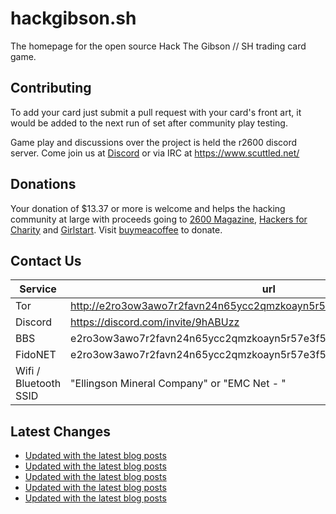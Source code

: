 # hackgibson.sh
The homepage for the open source Hack The Gibson // SH trading card game.


## Contributing

To add your card just submit a pull request with your card's front art, it would be added to the next run of set after community play testing.

Game play and discussions over the project is held the r2600 discord server. Come join us at [Discord](https://discord.com/invite/9hABUzz) or via IRC at https://www.scuttled.net/


## Donations

Your donation of $13.37 or more is welcome and helps the hacking community at large with proceeds going to [2600 Magazine](https://2600.com/), [Hackers for Charity](https://hackersforcharity.org) and [Girlstart](https://girlstart.org).  Visit [buymeacoffee](https://www.buymeacoffee.com/hackgibson.sh) to donate.


## Contact Us

Service | url
-|-
Tor | http://e2ro3ow3awo7r2favn24n65ycc2qmzkoayn5r57e3f56nvjwdcgg32ad.onion
Discord | https://discord.com/invite/9hABUzz
BBS | e2ro3ow3awo7r2favn24n65ycc2qmzkoayn5r57e3f56nvjwdcgg32ad.onion:23
FidoNET | e2ro3ow3awo7r2favn24n65ycc2qmzkoayn5r57e3f56nvjwdcgg32ad.onion:24554
Wifi / Bluetooth SSID | "Ellingson Mineral Company" or "EMC Net - <fidonet address>"

## Latest Changes
<!-- BLOG-POST-LIST:START -->
- [Updated with the latest blog posts](https://github.com/DFW2600/hackgibson.sh/commit/7d6bbbe2fc51a433668cb7c5fd1469acb12f9493)
- [Updated with the latest blog posts](https://github.com/DFW2600/hackgibson.sh/commit/a53ae762af5120a75e631cf42902beef1c248495)
- [Updated with the latest blog posts](https://github.com/DFW2600/hackgibson.sh/commit/44866557cd098129690e6641362bfdc060ccbf1d)
- [Updated with the latest blog posts](https://github.com/DFW2600/hackgibson.sh/commit/5f7e2f6097c0c6e99c359b2da86df9edf050a8a2)
- [Updated with the latest blog posts](https://github.com/DFW2600/hackgibson.sh/commit/f2aefd50ea8c8358f85e1f62ddb00e6a6f88c510)
<!-- BLOG-POST-LIST:END -->

